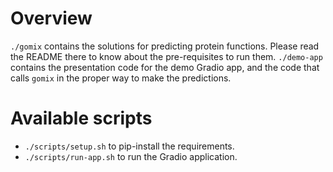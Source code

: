 # Overview

`./gomix` contains the solutions for predicting protein functions. Please read the README there to know about the pre-requisites to run them.
`./demo-app` contains the presentation code for the demo Gradio app, and the code that calls `gomix` in the proper way to make the predictions.

# Available scripts

- `./scripts/setup.sh` to pip-install the requirements.
- `./scripts/run-app.sh` to run the Gradio application.
